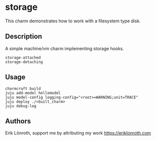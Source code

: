 # storage

This charm demonstrates how to work with a filesystem type disk.

## Description

A simple machine/vm charm implementing storage hooks.
 
    storage-attached
    storage-detaching

## Usage
    
    charmcraft build
    juju add-model hellomodel
    juju model-config logging-config="<root>=WARNING;unit=TRACE"
    juju deploy ./<built_charm>
    juju debug-log

## Authors
Erik Lönroth, support me by attributing my work
https://eriklonroth.com